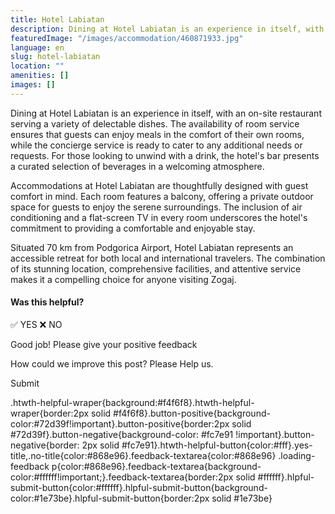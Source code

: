 ```yaml
---
title: Hotel Labiatan
description: Dining at Hotel Labiatan is an experience in itself, with an on-site restaurant serving a variety of delectable dishes. The availability of room service ensures
featuredImage: "/images/accommodation/460871933.jpg"
language: en
slug: hotel-labiatan
location: ""
amenities: []
images: []
---
```


Dining at Hotel Labiatan is an experience in itself, with an on-site restaurant serving a variety of delectable dishes. The availability of room service ensures that guests can enjoy meals in the comfort of their own rooms, while the concierge service is ready to cater to any additional needs or requests. For those looking to unwind with a drink, the hotel's bar presents a curated selection of beverages in a welcoming atmosphere.

Accommodations at Hotel Labiatan are thoughtfully designed with guest comfort in mind. Each room features a balcony, offering a private outdoor space for guests to enjoy the serene surroundings. The inclusion of air conditioning and a flat-screen TV in every room underscores the hotel's commitment to providing a comfortable and enjoyable stay.

Situated 70 km from Podgorica Airport, Hotel Labiatan represents an accessible retreat for both local and international travelers. The combination of its stunning location, comprehensive facilities, and attentive service makes it a compelling choice for anyone visiting Zogaj.

#### Was this helpful?

✅ YES ❌ NO

Good job! Please give your positive feedback

How could we improve this post? Please Help us.

Submit

.htwth-helpful-wraper{background:#f4f6f8}.htwth-helpful-wraper{border:2px solid #f4f6f8}.button-positive{background-color:#72d39f!important}.button-positive{border:2px solid #72d39f}.button-negative{background-color: #fc7e91 !important}.button-negative{border: 2px solid #fc7e91}.htwth-helpful-button{color:#fff}.yes-title,.no-title{color:#868e96}.feedback-textarea{color:#868e96} .loading-feedback p{color:#868e96}.feedback-textarea{background-color:#ffffff!important;}.feedback-textarea{border:2px solid #ffffff}.hlpful-submit-button{color:#ffffff}.hlpful-submit-button{background-color:#1e73be}.hlpful-submit-button{border:2px solid #1e73be}